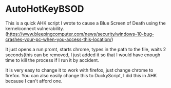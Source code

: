 # AutoHotKeyBSOD
This is a quick AHK script I wrote to cause a Blue Screen of Death using the kernelconnect vulnerability. (https://www.bleepingcomputer.com/news/security/windows-10-bug-crashes-your-pc-when-you-access-this-location/)

It just opens a run promt, starts chrome, types in the path to the file, waits 2 seconds(this can be removed, I just added it so that I would have enough time to kill the process if I run it by accident.

It is very easy to change it to work with firefox, just change chrome to firefox.
You can also easily change this to DuckyScript, I did this in AHK because I can't afford one.
